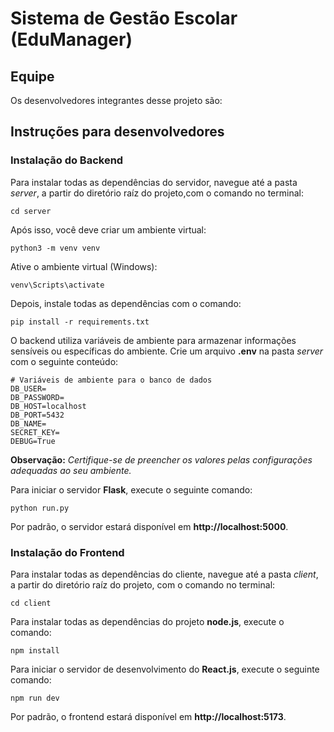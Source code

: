 # Sistema de Gestão Escolar (EduManager)
## Equipe
Os desenvolvedores integrantes desse projeto são: 


## Instruções para desenvolvedores

### Instalação do Backend

Para instalar todas as dependências do servidor, navegue até a pasta *server*, a partir do diretório raíz do projeto,com o comando no terminal:
```
cd server
```
Após isso, você deve criar um ambiente virtual:
```
python3 -m venv venv
```
Ative o ambiente virtual (Windows):
```
venv\Scripts\activate
```
Depois, instale todas as dependências com o comando:
```
pip install -r requirements.txt
```
O backend utiliza variáveis de ambiente para armazenar informações sensíveis ou específicas do ambiente. Crie um arquivo **.env** na pasta *server* com o seguinte conteúdo:
```
# Variáveis de ambiente para o banco de dados
DB_USER=
DB_PASSWORD=
DB_HOST=localhost
DB_PORT=5432
DB_NAME=
SECRET_KEY=
DEBUG=True
```
**Observação:** *Certifique-se de preencher os valores pelas configurações adequadas ao seu ambiente.*

Para iniciar o servidor **Flask**, execute o seguinte comando:
```
python run.py
```
Por padrão, o servidor estará disponível em **http://localhost:5000**.

### Instalação do Frontend
Para instalar todas as dependências do cliente, navegue até a pasta *client*, a partir do diretório raíz do projeto, com o comando no terminal:
```
cd client
```
Para instalar todas as dependências do projeto **node.js**, execute o comando:
```
npm install
```
Para iniciar o servidor de desenvolvimento do **React.js**, execute o seguinte comando:
```
npm run dev
```
Por padrão, o frontend estará disponível em **http://localhost:5173**.